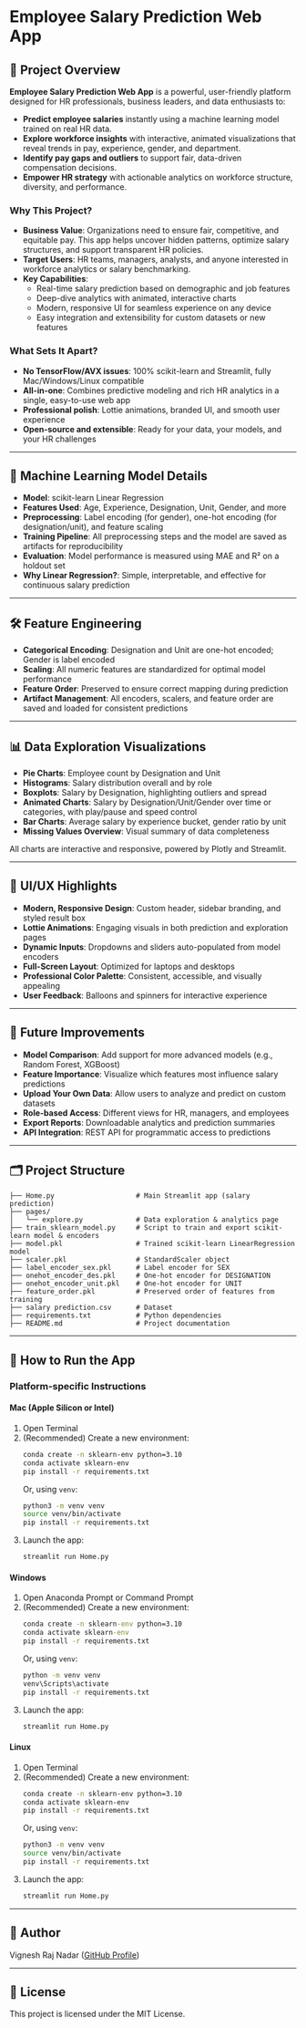 # Employee Salary Prediction Web App

## 📖 Project Overview

**Employee Salary Prediction Web App** is a powerful, user-friendly platform designed for HR professionals, business leaders, and data enthusiasts to:

- **Predict employee salaries** instantly using a machine learning model trained on real HR data.
- **Explore workforce insights** with interactive, animated visualizations that reveal trends in pay, experience, gender, and department.
- **Identify pay gaps and outliers** to support fair, data-driven compensation decisions.
- **Empower HR strategy** with actionable analytics on workforce structure, diversity, and performance.

### Why This Project?

- **Business Value**: Organizations need to ensure fair, competitive, and equitable pay. This app helps uncover hidden patterns, optimize salary structures, and support transparent HR policies.
- **Target Users**: HR teams, managers, analysts, and anyone interested in workforce analytics or salary benchmarking.
- **Key Capabilities**:
  - Real-time salary prediction based on demographic and job features
  - Deep-dive analytics with animated, interactive charts
  - Modern, responsive UI for seamless experience on any device
  - Easy integration and extensibility for custom datasets or new features

### What Sets It Apart?

- **No TensorFlow/AVX issues**: 100% scikit-learn and Streamlit, fully Mac/Windows/Linux compatible
- **All-in-one**: Combines predictive modeling and rich HR analytics in a single, easy-to-use web app
- **Professional polish**: Lottie animations, branded UI, and smooth user experience
- **Open-source and extensible**: Ready for your data, your models, and your HR challenges

---

## 🧠 Machine Learning Model Details
- **Model**: scikit-learn Linear Regression
- **Features Used**: Age, Experience, Designation, Unit, Gender, and more
- **Preprocessing**: Label encoding (for gender), one-hot encoding (for designation/unit), and feature scaling
- **Training Pipeline**: All preprocessing steps and the model are saved as artifacts for reproducibility
- **Evaluation**: Model performance is measured using MAE and R² on a holdout set
- **Why Linear Regression?**: Simple, interpretable, and effective for continuous salary prediction

---

## 🛠️ Feature Engineering
- **Categorical Encoding**: Designation and Unit are one-hot encoded; Gender is label encoded
- **Scaling**: All numeric features are standardized for optimal model performance
- **Feature Order**: Preserved to ensure correct mapping during prediction
- **Artifact Management**: All encoders, scalers, and feature order are saved and loaded for consistent predictions

---

## 📊 Data Exploration Visualizations
- **Pie Charts**: Employee count by Designation and Unit
- **Histograms**: Salary distribution overall and by role
- **Boxplots**: Salary by Designation, highlighting outliers and spread
- **Animated Charts**: Salary by Designation/Unit/Gender over time or categories, with play/pause and speed control
- **Bar Charts**: Average salary by experience bucket, gender ratio by unit
- **Missing Values Overview**: Visual summary of data completeness

All charts are interactive and responsive, powered by Plotly and Streamlit.

---

## 🎨 UI/UX Highlights
- **Modern, Responsive Design**: Custom header, sidebar branding, and styled result box
- **Lottie Animations**: Engaging visuals in both prediction and exploration pages
- **Dynamic Inputs**: Dropdowns and sliders auto-populated from model encoders
- **Full-Screen Layout**: Optimized for laptops and desktops
- **Professional Color Palette**: Consistent, accessible, and visually appealing
- **User Feedback**: Balloons and spinners for interactive experience

---

## 🚀 Future Improvements
- **Model Comparison**: Add support for more advanced models (e.g., Random Forest, XGBoost)
- **Feature Importance**: Visualize which features most influence salary predictions
- **Upload Your Own Data**: Allow users to analyze and predict on custom datasets
- **Role-based Access**: Different views for HR, managers, and employees
- **Export Reports**: Downloadable analytics and prediction summaries
- **API Integration**: REST API for programmatic access to predictions

---

## 🗂️ Project Structure

```
├── Home.py                    # Main Streamlit app (salary prediction)
├── pages/
│   └── explore.py             # Data exploration & analytics page
├── train_sklearn_model.py     # Script to train and export scikit-learn model & encoders
├── model.pkl                  # Trained scikit-learn LinearRegression model
├── scaler.pkl                 # StandardScaler object
├── label_encoder_sex.pkl      # Label encoder for SEX
├── onehot_encoder_des.pkl     # One-hot encoder for DESIGNATION
├── onehot_encoder_unit.pkl    # One-hot encoder for UNIT
├── feature_order.pkl          # Preserved order of features from training
├── salary prediction.csv      # Dataset
├── requirements.txt           # Python dependencies
├── README.md                  # Project documentation
```

---

## 🚦 How to Run the App

### Platform-specific Instructions

#### **Mac (Apple Silicon or Intel)**
1. Open Terminal
2. (Recommended) Create a new environment:
   ```bash
   conda create -n sklearn-env python=3.10
   conda activate sklearn-env
   pip install -r requirements.txt
   ```
   Or, using `venv`:
   ```bash
   python3 -m venv venv
   source venv/bin/activate
   pip install -r requirements.txt
   ```
3. Launch the app:
   ```bash
   streamlit run Home.py
   ```

#### **Windows**
1. Open Anaconda Prompt or Command Prompt
2. (Recommended) Create a new environment:
   ```bat
   conda create -n sklearn-env python=3.10
   conda activate sklearn-env
   pip install -r requirements.txt
   ```
   Or, using `venv`:
   ```bat
   python -m venv venv
   venv\Scripts\activate
   pip install -r requirements.txt
   ```
3. Launch the app:
   ```bat
   streamlit run Home.py
   ```

#### **Linux**
1. Open Terminal
2. (Recommended) Create a new environment:
   ```bash
   conda create -n sklearn-env python=3.10
   conda activate sklearn-env
   pip install -r requirements.txt
   ```
   Or, using `venv`:
   ```bash
   python3 -m venv venv
   source venv/bin/activate
   pip install -r requirements.txt
   ```
3. Launch the app:
   ```bash
   streamlit run Home.py
   ```

---

## 👤 Author

Vignesh Raj Nadar ([GitHub Profile](https://github.com/VigneshrajNadar))

---

## 📄 License

This project is licensed under the MIT License.


